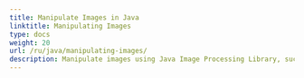 ```yaml
---
title: Manipulate Images in Java
linktitle: Manipulating Images
type: docs
weight: 20
url: /ru/java/manipulating-images/
description: Manipulate images using Java Image Processing Library, such as removing backgrounds, converting, merging, and modifying images.
---
```


